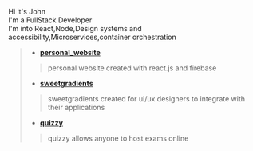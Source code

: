 Hi it's John<br>
I'm a FullStack Developer<br>
I'm into React,Node,Design systems and accessibility,Microservices,container orchestration<br>
> * **[personal_website](https://johnbabu.vercel.app)**<br>
   >>personal website created with react.js and firebase
> * **[sweetgradients](https://sweetgradients.vercel.app)**<br>
   >>sweetgradients created for ui/ux designers to integrate with their applications
> * **[quizzy](https://quizzy-flax.vercel.app)**
   >>quizzy allows anyone to host exams online
